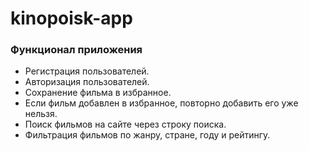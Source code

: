 # kinopoisk-app

### Функционал приложения
<ul>
<li>Регистрация пользователей.</li>
<li>Авторизация пользователей.</li>
<li>Сохранение фильма в избранное.</li>
<li>Если фильм добавлен в избранное, повторно добавить его уже нельзя.</li>
<li>Поиск фильмов на сайте через строку поиска.</li>
<li>Фильтрация фильмов по жанру, стране, году и рейтингу.</li>
</ul>
